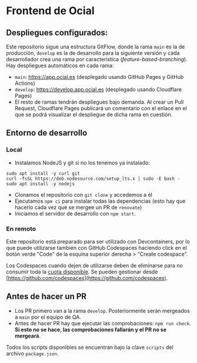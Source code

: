 # Frontend de Ocial

## Despliegues configurados:

Este repositorio sigue una estructura GitFlow, donde la rama ``main`` es la de producción,
``develop`` es la de desarrollo para la siguiente versión y cada desarrollador
crea una rama por característica (*feature-based-branching*). Hay despliegues automáticos en cada rama:

* ``main``: https://app.ocial.es (desplegado usando GitHub Pages y GitHub Actions)
* ``develop``: https://develop.app.ocial.es (desplegado usando Cloudflare Pages)
* El resto de ramas tendrán despliegues bajo demanda. Al crear un Pull Request, Cloudflare Pages publicará un comentario
  con el enlace en el que se podrá visualizar el despliegue de dicha rama en cuestión.

## Entorno de desarrollo

### Local

* Instalamos NodeJS y git si no los tenemos ya instalado:

```
sudo apt install -y curl git
curl -fsSL https://deb.nodesource.com/setup_lts.x | sudo -E bash -
sudo apt install -y nodejs
```

* Clonamos el repositorio con `git clone` y accedemos a él
* Ejecutamos `npm ci` para instalar todas las dependencias (esto hay que hacerlo cada vez que se mergee un PR de `renovate`)
* Iniciamos el servidor de desarrollo con `npm start`.

### En remoto

Este repositorio está preparado para ser utilizado con Devcontainers, por lo que puede utilizarse también
con GitHub Codespaces haciendo click en el botón verde "Code" de la esquina superior derecha > "Create codespace".

Los Codespaces cuando dejen de utilizarse deben de eliminarse para no consumir toda la [cuota disponible](https://github.com/settings/billing/summary).
Se pueden gestionar desde [https://github.com/codespaces](https://github.com/codespaces).

## Antes de hacer un PR

* Los PR primero van a la rama `develop`. Posteriormente serán mergeados a `main` por el equipo de QA.
* Antes de hacer PR hay que ejecutar las comprobaciones: `npm run check`. **Si esto no se hace, las comprobaciones fallarán y el PR no se mergeará**.

Todos los scripts disponibles se encuentran bajo la clave `scripts` del archivo `package.json`.
